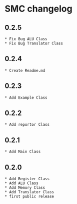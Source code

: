 SMC changelog
==========================

0.2.5
-----
    * Fix Bug ALU Class
    * Fix Bug Translator Class

0.2.4
-----
    * Create Readme.md

0.2.3
-----
    * Add Example Class

0.2.2
-----
    * Add reportor Class

0.2.1
-----
    * Add Main Class

0.2.0
-----
    * Add Register Class
    * Add ALU Class
    * Add Memory Class
    * Add Translator Class
    * first public release
